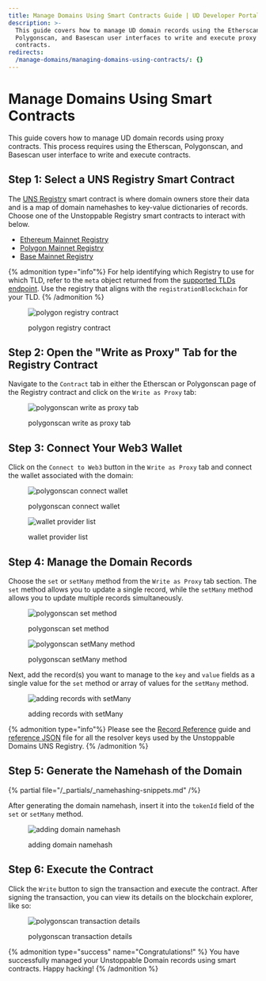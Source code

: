 ```yaml
---
title: Manage Domains Using Smart Contracts Guide | UD Developer Portal
description: >-
  This guide covers how to manage UD domain records using the Etherscan,
  Polygonscan, and Basescan user interfaces to write and execute proxy
  contracts.
redirects:
  /manage-domains/managing-domains-using-contracts/: {}
---
```


# Manage Domains Using Smart Contracts

This guide covers how to manage UD domain records using proxy contracts. This process requires using the Etherscan, Polygonscan, and Basescan user interface to write and execute contracts.

## Step 1: Select a UNS Registry Smart Contract

The [UNS Registry](/smart-contracts/contract-reference/uns-smart-contracts.md#unsregistry) smart contract is where domain owners store their data and is a map of domain namehashes to key-value dictionaries of records. Choose one of the Unstoppable Registry smart contracts to interact with below. 

- [Ethereum Mainnet Registry](https://etherscan.io/address/0x049aba7510f45BA5b64ea9E658E342F904DB358D)
- [Polygon Mainnet Registry](https://polygonscan.com/address/0xa9a6A3626993D487d2Dbda3173cf58cA1a9D9e9f)
- [Base Mainnet Registry](https://basescan.org/address/0xF6c1b83977DE3dEffC476f5048A0a84d3375d498)

{% admonition type="info"%}
For help identifying which Registry to use for which TLD, refer to the `meta` object returned from the [supported TLDs endpoint](https://api.unstoppabledomains.com/resolve/supported_tlds). Use the registry that aligns with the `registrationBlockchain` for your TLD.
{% /admonition %}

<figure>

![polygon registry contract](/images/polygon-registry-contract.png)

<figcaption>polygon registry contract</figcaption>
</figure>

## Step 2: Open the "Write as Proxy" Tab for the Registry Contract

Navigate to the `Contract` tab in either the Etherscan or Polygonscan page of the Registry contract and click on the `Write as Proxy` tab:

<figure>

![polygonscan write as proxy tab](/images/polygonscan-write-as-proxy-tab.png)

<figcaption>polygonscan write as proxy tab</figcaption>
</figure>

## Step 3: Connect Your Web3 Wallet

Click on the `Connect to Web3` button in the `Write as Proxy` tab and connect the wallet associated with the domain:

<figure class="half-inline-block">

![polygonscan connect wallet](/images/polygonscan-connect-wallet.png)

<figcaption>polygonscan connect wallet</figcaption>
</figure>

<figure class="half-inline-block">

![wallet provider list](/images/wallet-provider-list.png)

<figcaption>wallet provider list</figcaption>
</figure>

## Step 4: Manage the Domain Records

Choose the `set` or `setMany` method from the `Write as Proxy` tab section. The `set` method allows you to update a single record, while the `setMany` method allows you to update multiple records simultaneously.

<figure class="half-inline-block">

![polygonscan set method](/images/polygonscan-set-method.png)

<figcaption>polygonscan set method</figcaption>
</figure>

<figure class="half-inline-block">

![polygonscan setMany method](/images/polygonscan-setmany-method.png)

<figcaption>polygonscan setMany method</figcaption>
</figure>

Next, add the record(s) you want to manage to the `key` and `value` fields as a single value for the `set` method or array of values for the `setMany` method.

<figure>

![adding records with setMany](/images/adding-records-with-setmany.png)

<figcaption>adding records with setMany</figcaption>
</figure>

{% admonition type="info"%}
Please see the [Record Reference](/resolution/records-reference.md) guide and [reference JSON](https://github.com/unstoppabledomains/uns/blob/main/resolver-keys.json) file for all the resolver keys used by the Unstoppable Domains UNS Registry.
{% /admonition %}

## Step 5: Generate the Namehash of the Domain

{% partial file="/_partials/_namehashing-snippets.md" /%}

After generating the domain namehash, insert it into the `tokenId` field of the `set` or `setMany` method.

<figure>

![adding domain namehash](/images/adding-domain-namehash.png)

<figcaption>adding domain namehash</figcaption>
</figure>

## Step 6: Execute the Contract

Click the `Write` button to sign the transaction and execute the contract. After signing the transaction, you can view its details on the blockchain explorer, like so:

<figure>

![polygonscan transaction details](/images/polygonscan-transaction-details.png '#width=50%')

<figcaption>polygonscan transaction details</figcaption>
</figure>

{% admonition type="success" name="Congratulations!" %}
You have successfully managed your Unstoppable Domain records using smart contracts. Happy hacking!
{% /admonition %}
